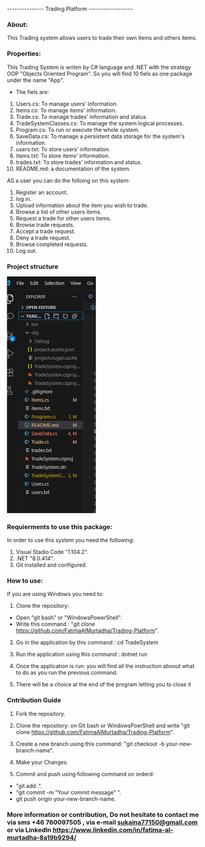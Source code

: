 --------------- Trading Platform ------------------

### About: 
This Trading system allows users to trade their own items and others items.

### Properties: 
This Trading System is writen by C# language and .NET with the strategy OOP "Objects Oriented Program". So you will find 10 fiels as one package under the name "App". 
- The fiels are:
1. Users.cs: To manage users' information.
2. Items.cs: To manage items' information.
3. Trade.cs: To manage trades' information and status.
4. TradeSystemClasses.cs: To manage the system logical processes.
5. Program.cs: To run or execute the whole system.
6. SaveData.cs: To manage a persistent data storage for the system's information.
7. users.txt: To store users' information.
8. items.txt: To store items' information.
9. trades.txt: To store trades' information and status.
10. README.md: a documentation of the system.

AS a user you can do the folloing on this system:
1. Register an account.
2. log in.
3. Upload information about the item you wish to trade.
4. Browse a list of other users items.
5. Request a trade for other users items.
6. Browse trade requests.
7. Accept a trade request.
8. Deny a trade request.
9. Browse completed requests.
2. Log out.

### Project structure 

![a screenshote of the structure](./Photoes/Screenshot%202025-10-02%20104434.png)

### Requierments to use this package:
In order to use this system you need the following: 
1. Visual Stadio Code "1.104.2".
2. .NET "8.0.414".
3. Git installed and configured.

### How to use:
If you are using Windows you need to:

1. Clone the repository:
- Open "git bash" or "WindowsPowerShell".
- Write this command : "git clone https://github.com/FatimaAlMurtadha/Trading-Platform".

2. Go in the application by this command : cd TradeSystem

3. Run the application using this command : dotnet run

4. Once the application is run: you will find all the instruction aboout what to do as you run the previous command.
5. There will be a choice at the end of the program letting you to close it  

### Cntribution Guide

1. Fork the repository.

2. Clone the repository:  on Git bash or WindowsPoerShell and write "git clone https://github.com/FatimaAlMurtadha/Trading-Platform".

3. Create a new branch using this command: "git checkout -b your-new-branch-name".

4. Make your Changes.

5. Commit and push using following command on orderd:
- "git add .".
- "git commit -m "Your commit message" ".
- git push origin your-new-branch-name.

### More information or contribution, Do not hesitate to contact me via sms +46 760097505 , via e-mail sukaina77150@gmail.com or via LinkedIn https://www.linkedin.com/in/fatima-al-murtadha-8a19b9294/
